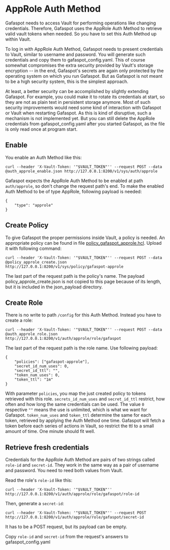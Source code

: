 # AppRole Auth Method

Gafaspot needs to access Vault for performing operations like changing credentials. Therefore, Gafaspot uses the AppRole Auth Method to retrieve valid vault tokens when needed. So you have to set this Auth Method up within Vault.

To log in with AppRole Auth Method, Gafaspot needs to present credentials to Vault, similar to username and password. You will generate such credentials and copy them to gafaspot_config.yaml. This of course somewhat compromises the extra security provided by Vault's storage encryption -- in the end, Gafaspot's secrets are again only protected by the operating system on which you run Gafaspot. But as Gafaspot is not meant to be a high security system, this is the simplest approach.

At least, a better security can be accomplished by slightly extending Gafaspot. For example, you could make it to rotate its credentials at start, so they are not as plain text in persistent storage anymore. Most of such security improvements would need some kind of interaction with Gafaspot or Vault when restarting Gafaspot. As this is kind of disruptive, such a mechanism is not implemented yet. But you can still delete the AppRole credentials from gafaspot_config.yaml after you started Gafaspot, as the file is only read once at program start.

## Enable
You enable an Auth Method like this:

    curl --header 'X-Vault-Token: '"$VAULT_TOKEN"'' --request POST --data @auth_approle_enable.json http://127.0.0.1:8200/v1/sys/auth/approle

Gafaspot expects the AppRole Auth Method to be enabled at path `auth/approle`, so don't change the request path's end. To make the enabled Auth Method to be of type AppRole, following payload is needed:

    {
        "type": "approle"
    }

## Create Policy
To give Gafaspot the proper permissions inside Vault, a policy is needed. An appropriate policy can be found in file [policy_gafaspot_approle.hcl](policy_gafaspot_approle.hcl). Upload it with following command:

    curl --header 'X-Vault-Token: '"$VAULT_TOKEN"'' --request POST --data @policy_approle_create.json http://127.0.0.1:8200/v1/sys/policy/gafaspot-approle

The last part of the request path is the policy's name. The payload policy_approle_create.json is not copied to this page because of its length, but it is included in the json_payload directory.

## Create Role
There is no write to path `/config` for this Auth Method. Instead you have to create a role:

    curl --header 'X-Vault-Token: '"$VAULT_TOKEN"'' --request POST --data @auth_approle_role.json http://127.0.0.1:8200/v1/auth/approle/role/gafaspot

The last part of the request path is the role name. Use following payload:

    {
        "policies": ["gafaspot-approle"],
        "secret_id_num_uses": 0,
        "secret_id_ttl": "",
        "token_num_uses": 0,
        "token_ttl": "1m"
    }

With parameter `policies`, you map the just created policy to tokens retrieved with this role. `secrets_id_num_uses` and `secret_id_ttl` restrict, how often and how long the same credentials can be used. The value `0` respective `""` means the use is unlimited, which is what we want for Gafaspot. `token_num_uses` and `token_ttl` determine the same for each token, retrieved by applying the Auth Method one time. Gafaspot will fetch a token before each series of actions in Vault, so restrict the ttl to a small amount of time. One minute should fit well.

## Retrieve fresh credentials
Credentials for the AppRole Auth Method are pairs of two strings called `role-id` and `secret-id`. They work in the same way as a pair of username and password. You need to reed both values from Vault.

Read the role's `role-id` like this:

    curl --header 'X-Vault-Token: '"$VAULT_TOKEN"'' http://127.0.0.1:8200/v1/auth/approle/role/gafaspot/role-id

Then, generate a `secret-id`:

    curl --header 'X-Vault-Token: '"$VAULT_TOKEN"'' --request POST http://127.0.0.1:8200/v1/auth/approle/role/gafaspot/secret-id

It has to be a POST request, but its payload can be empty.

Copy `role-id` and `secret-id` from the request's answers to gafaspot_config.yaml